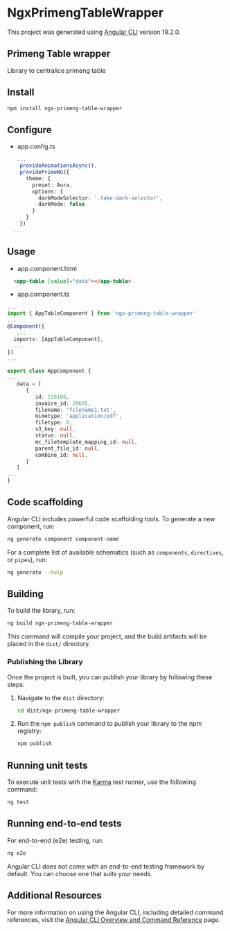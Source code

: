 # NgxPrimengTableWrapper

This project was generated using [Angular CLI](https://github.com/angular/angular-cli) version 19.2.0.

## Primeng Table wrapper
Library to centralice primeng table

## Install

```bash
npm install ngx-primeng-table-wrapper
```

## Configure

* app.config.ts
```ts
   ...
    provideAnimationsAsync(),
    providePrimeNG({
      theme: {
        preset: Aura,
        options: {
          darkModeSelector: '.fake-dark-selector',
          darkMode: false
        }
      }
    })
  ...
```

## Usage

* app.component.html
```html
  <app-table [value]="data"></app-table>
```
* app.component.ts
```ts
...
import { AppTableComponent } from 'ngx-primeng-table-wrapper'
...
@Component({
   ...
  imports: [AppTableComponent],
  ...
})
...

export class AppComponent {
...
   data = [
      {
         id: 226186,
         invoice_id: 29695,
         filename: 'filename1.txt',
         mimetype: 'application/pdf',
         filetype: 6,
         s3_key: null,
         status: null,
         mc_filetemplate_mapping_id: null,
         parent_file_id: null,
         combine_id: null,
      }
   ]
...
}

```




## Code scaffolding

Angular CLI includes powerful code scaffolding tools. To generate a new component, run:

```bash
ng generate component component-name
```

For a complete list of available schematics (such as `components`, `directives`, or `pipes`), run:

```bash
ng generate --help
```

## Building

To build the library, run:

```bash
ng build ngx-primeng-table-wrapper
```

This command will compile your project, and the build artifacts will be placed in the `dist/` directory.

### Publishing the Library

Once the project is built, you can publish your library by following these steps:

1. Navigate to the `dist` directory:
   ```bash
   cd dist/ngx-primeng-table-wrapper
   ```

2. Run the `npm publish` command to publish your library to the npm registry:
   ```bash
   npm publish
   ```

## Running unit tests

To execute unit tests with the [Karma](https://karma-runner.github.io) test runner, use the following command:

```bash
ng test
```

## Running end-to-end tests

For end-to-end (e2e) testing, run:

```bash
ng e2e
```

Angular CLI does not come with an end-to-end testing framework by default. You can choose one that suits your needs.

## Additional Resources

For more information on using the Angular CLI, including detailed command references, visit the [Angular CLI Overview and Command Reference](https://angular.dev/tools/cli) page.
